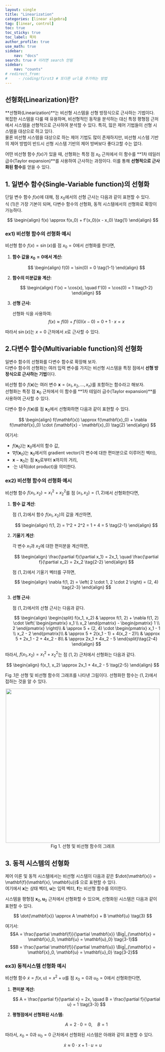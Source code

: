 ```yaml
---
layout: single
title: "Linearization"
categories: [linear algebra] 
tag: [linear, control]
toc: true
toc_sticky: true
toc_label: 목차
author_profile: true
use_math: true
sidebar: 
    nav: "docs"
search: true # 이러면 search 안됨
sidebar:
    nav: "counts"
# redirect_from:
#     - /coding/first3 # 또다른 url을 추가하는 방법
---
```


## 선형화(Linearization)란?
**선형화(Linearization)**는 비선형 시스템을 선형 방정식으로 근사하는 기법이다.  
복잡한 시스템을 다룰 때 유용하며, 비선형적인 동작을 분석하는 대신 특정 평형점 근처에서 시스템을 선형적으로 근사하여 분석할 수 있다.
특히, 많은 제어 기법들이 선형 시스템을 대상으로 하고 있다.   
물론 비선형 시스템을 대상으로 하는 제어 기법도 많이 존재하지만, 비선형 시스템 기반의 제어 방법이 반드시 선형 시스템 기반의 제어 방버보다 좋다고할 수는 없다.

어떤 비선형 함수 $f(x)$가 있을 때, 선형화는 특정 점 $x_0$ 근처에서 이 함수를 **1차 테일러 급수(Taylor expansion)**를 사용하여 근사하는 과정이다. 이를 통해 **선형적으로 근사화된 함수**를 얻을 수 있다.

## 1. 일변수 함수(Single-Variable function)의 선형화 ## 
단일 변수 함수 $f(x)$에 대해, 점 $x_0$에서의 선형 근사는 다음과 같이 표현할 수 있다.  
식 (1)은 가장 기본이 되며, 다변수 함수의 선형화, 동적 시스템에서의 선형화로 확장이 가능하다.

$$
\begin{align}
f(x) \approx f(x_0) + f'(x_0)(x - x_0) \tag{1}
\end{align}
$$

### ex1) 비선형 함수의 선형화 예시
비선형 함수 $f(x) = \sin(x)$를 점 $x_0 = 0$에서 선형화를 한다면,

1. **함수 값을 $x_0 = 0$에서 계산:**

   $$
   \begin{align}
   f(0) = \sin(0) = 0 \tag{1-1}
   \end{align}
   $$

2. **함수의 미분값을 계산:**

   $$
   \begin{align}
   f'(x) = \cos(x), \quad f'(0) = \cos(0) = 1 \tag{1-2}
   \end{align}
   $$

3. **선형 근사:**

   선형화 식을 사용하여:
   $$
   f(x) \approx f(0) + f'(0)(x - 0) = 0 + 1 \cdot x = x \tag{1-3}
   $$

따라서 $\sin(x)$는 $x = 0$ 근처에서 $x$로 근사할 수 있다.

## 2.다변수 함수(Multivariable function)의 선형화
일변수 함수의 선형화를 다변수 함수로 확장해 보자.  
다변수 함수의 선형화는 여러 입력 변수를 가지는 비선형 시스템을 특정 점에서 **선형 방정식으로 근사하는 기법**이다.

비선형 함수 $f(\mathbf{x})$는 여러 변수 $\mathbf{x} = (x_1, x_2, \dots, x_n)$를 포함하는 함수라고 해보자.    
선형화는 특정 점 $\mathbf{x}_0$ 근처에서 이 함수를 **1차 테일러 급수(Taylor expansion)**를 사용하여 근사할 수 있다.

다변수 함수 $f(\mathbf{x})$를 점 $\mathbf{x}_0$에서 선형화하면 다음과 같이 표현할 수 있다.

$$
\begin{align}
f(\mathbf{x}) \approx f(\mathbf{x}_0) + \nabla f(\mathbf{x}_0) \cdot (\mathbf{x} - \mathbf{x}_0) \tag{2}
\end{align}
$$

여기서:
- $f(\mathbf{x}_0)$는 $\mathbf{x}_0$에서의 함수 값,
- $\nabla f(\mathbf{x}_0)$는 $\mathbf{x}_0$에서의 gradient vector(각 변수에 대한 편미분으로 이루어진 벡터),
- $\mathbf{x} - \mathbf{x}_0$는 점 $\mathbf{x}_0$로부터 $\mathbf{x}$까지의 거리,
- $\cdot$는 내적(dot product)을 의미한다.

### ex2) 비선형 함수의 선형화 예시

비선형 함수 $f(x_1, x_2) = x_1^2 + x_2^2$를 점 $(x_1, x_2) = (1, 2)$에서 선형화한다면,

1. **함수 값 계산**:

   점 $(1, 2)$에서 함수 $f(x_1, x_2)$의 값을 계산하면,

   $$
   \begin{align}
   f(1, 2) = 1^2 + 2^2 = 1 + 4 = 5 \tag{2-1}
   \end{align}
   $$

2. **기울기 계산**:

   각 변수 $x_1$과 $x_2$에 대한 편미분을 계산하면,

   $$
   \begin{align}
   \frac{\partial f}{\partial x_1} = 2x_1, \quad \frac{\partial f}{\partial x_2} = 2x_2 \tag{2-2}
   \end{align}
   $$

   점 $(1, 2)$에서 기울기 벡터를 구하면,

   $$
   \begin{align}
   \nabla f(1, 2) = \left( 2 \cdot 1, 2 \cdot 2 \right) = (2, 4) \tag{2-3}
   \end{align}
   $$

3. **선형 근사**:

   점 $(1, 2)$에서의 선형 근사는 다음과 같다.

   $$
   \begin{align}
   \begin{split}
   f(x_1, x_2) & \approx f(1, 2) + \nabla f(1, 2) \cdot \left( \begin{pmatrix} x_1 \\ x_2 \end{pmatrix} - \begin{pmatrix} 1 \\ 2 \end{pmatrix} \right)\\
   & \approx 5 + (2, 4) \cdot \begin{pmatrix} x_1 - 1 \\ x_2 - 2 \end{pmatrix}\\
   & \approx 5 + 2(x_1 - 1) + 4(x_2 - 2)\\
   & \approx 5 + 2x_1 - 2 + 4x_2 - 8\\
   & \approx 2x_1 + 4x_2 - 5
   \end{split}\tag{2-4}
   \end{align}
   $$


따라서, $f(x_1, x_2) = x_1^2 + x_2^2$는 점 $(1, 2)$ 근처에서 선형화는 다음과 같다.

$$
\begin{align}
f(x_1, x_2) \approx 2x_1 + 4x_2 - 5 \tag{2-5}
\end{align}
$$
   
Fig .1은 선형 및 비선형 함수의 그래프를 나타낸 그림이다. 선형화한 함수는 $(1, 2)$에서 접하는 것을 알 수 있다.
<center>
<img src="https://www.dropbox.com/scl/fi/9kkrdr4a6qddyrppmhtke/A1_Linearization_Polynomial_1_.jpg?rlkey=k3r4zufv10ou694njl3ia9qik&st=ecg40qun&dl=1" width = "500" height = "500">    
</center>

<center>
Fig 1. 선형 및 비선형 함수의 그래프
</center>


## 3. 동적 시스템의 선형화

제어 이론 및 동적 시스템에서는 비선형 시스템이 다음과 같은 $\dot{\mathbf{x}} = \mathbf{f}(\mathbf{x}, \mathbf{u})$ 으로 표현할 수 있다.   
여기에서 $\mathbf{x}$는 상태 벡터, $\mathbf{u}$는 입력 벡터, $\mathbf{f}$는 비선형 함수를 의미한다.


시스템을 평형점 $\mathbf{x}_0, \mathbf{u}_0$ 근처에서 선형화할 수 있으며, 선형화된 시스템은 다음과 같이 표현할 수 있다.

$$
\dot{\mathbf{x}} \approx A \mathbf{x} + B \mathbf{u} \tag{3}
$$

여기서:      
$$A = \frac{\partial \mathbf{f}}{\partial \mathbf{x}} \Big|_{\mathbf{x} = \mathbf{x}_0, \mathbf{u} = \mathbf{u}_0} \tag{3-1}$$
$$B = \frac{\partial \mathbf{f}}{\partial \mathbf{u}} \Big|_{\mathbf{x} = \mathbf{x}_0, \mathbf{u} = \mathbf{u}_0} \tag{3-2}$$

### ex3) 동적시스템 선형화 예시

비선형 함수 $\dot{x} = f(x, u) = x^2 + u$를 점 $x_0 = 0$과 $u_0 = 0$에서 선형화한다면,

1. **편미분 계산:**

   $$
   A = \frac{\partial f}{\partial x} = 2x, \quad B = \frac{\partial f}{\partial u} = 1 \tag{3-3}
   $$

2. **평형점에서 선형화된 시스템:**

   $$
   A = 2 \cdot 0 = 0, \quad B = 1 \tag{3-4}
   $$

따라서, $x_0 = 0$과 $u_0 = 0$ 근처에서 선형화된 시스템은 아래와 같이 표현할 수 있다.

$$
\dot{x} \approx 0 \cdot x + 1 \cdot u = u \tag{3-5}
$$
